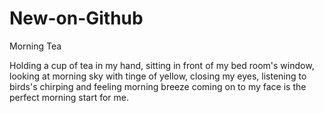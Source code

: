 # New-on-Github
Morning Tea

Holding a cup of tea in my hand, sitting in front of my bed room's window, looking at morning sky with tinge of yellow, closing my eyes, listening to birds's chirping and feeling morning breeze coming on to my face is the perfect morning start for me. 
